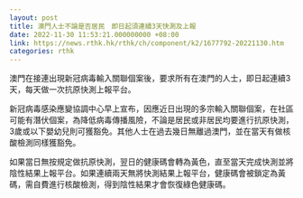 ```yaml
---
layout: post
title: 澳門人士不論是否居民　即日起須連續3天快測及上報
date: 2022-11-30 11:53:21.000000000 +08:00
link: https://news.rthk.hk/rthk/ch/component/k2/1677792-20221130.htm
categories: rthk
---
```


澳門在接連出現新冠病毒輸入關聯個案後，要求所有在澳門的人士，即日起連續3天，每天做一次抗原快測上報平台。

新冠病毒感染應變協調中心早上宣布，因應近日出現的多宗輸入關聯個案，在社區可能有潛伏個案，為降低病毒傳播風險，不論是居民或非居民均要進行抗原快測，3歲或以下嬰幼兒則可獲豁免。其他人士在過去幾日無離過澳門，並在當天有做核酸檢測同樣獲豁免。

如果當日無按規定做抗原快測，翌日的健康碼會轉為黃色，直至當天完成快測並將陰性結果上報平台。如果連續兩天無將快測結果上報平台，健康碼會被鎖定為黃碼，需自費進行核酸檢測，得到陰性結果才會恢復綠色健康碼。
